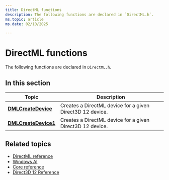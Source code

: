```yaml
---
title: DirectML functions
description: The following functions are declared in `DirectML.h`.
ms.topic: article
ms.date: 02/10/2025

---
```


# DirectML functions

The following functions are declared in `DirectML.h`.

## In this section

| Topic | Description |
|-|-|
| [**DMLCreateDevice**](/windows/desktop/api/directml/nf-directml-dmlcreatedevice) | Creates a DirectML device for a given Direct3D 12 device. |
| [**DMLCreateDevice1**](/windows/desktop/api/directml/nf-directml-dmlcreatedevice1) | Creates a DirectML device for a given Direct3D 12 device. |

## Related topics

* [DirectML reference](directml-reference.md)
* [Windows AI](../index.yml)
* [Core reference](/windows/win32/direct3d12/direct3d-12-core-reference)
* [Direct3D 12 Reference](/windows/win32/direct3d12/direct3d-12-reference)
